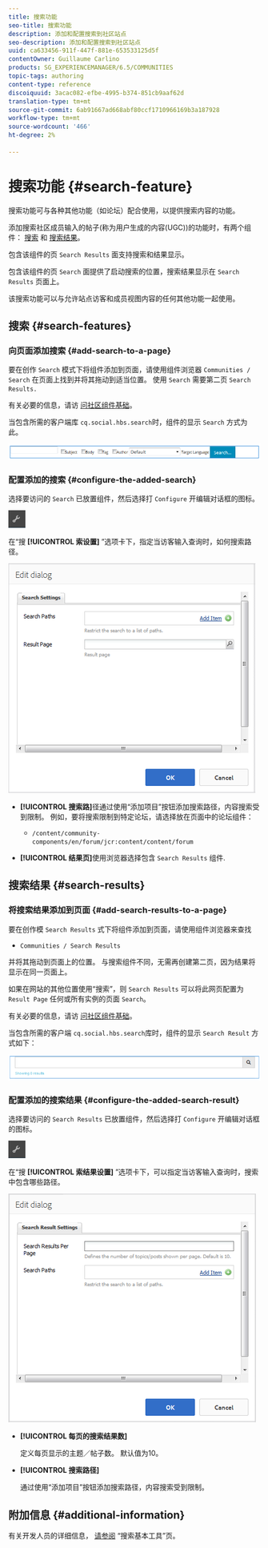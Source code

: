 ```yaml
---
title: 搜索功能
seo-title: 搜索功能
description: 添加和配置搜索到社区站点
seo-description: 添加和配置搜索到社区站点
uuid: ca633456-911f-447f-881e-653533125d5f
contentOwner: Guillaume Carlino
products: SG_EXPERIENCEMANAGER/6.5/COMMUNITIES
topic-tags: authoring
content-type: reference
discoiquuid: 3acac082-efbe-4995-b374-851cb9aaf62d
translation-type: tm+mt
source-git-commit: 6ab91667ad668abf80ccf1710966169b3a187928
workflow-type: tm+mt
source-wordcount: '466'
ht-degree: 2%

---
```



# 搜索功能 {#search-feature}

搜索功能可与各种其他功能（如论坛）配合使用，以提供搜索内容的功能。

添加搜索社区成员输入的帖子(称为用户生成的内容(UGC))的功能时，有两个组件： [搜索](#search) 和 [搜索结果](#search-results)。

包含该组件的页 `Search Results` 面支持搜索和结果显示。

包含该组件的页 `Search` 面提供了启动搜索的位置，搜索结果显示在 `Search Results` 页面上。

该搜索功能可以与允许站点访客和成员视图内容的任何其他功能一起使用。

## 搜索 {#search-features}

### 向页面添加搜索 {#add-search-to-a-page}

要在创作 `Search` 模式下将组件添加到页面，请使用组件浏览器 `Communities / Search` 在页面上找到并将其拖动到适当位置。 使用 `Search` 需要第二页 `Search Results.`

有关必要的信息，请访 [问社区组件基础](basics.md)。

当包含所需的客户端库 `cq.social.hbs.search`时，组件的显示 `Search` 方式为此。

![添加搜索](assets/add-search.png)

### 配置添加的搜索 {#configure-the-added-search}

选择要访问的 `Search` 已放置组件，然后选择打 `Configure` 开编辑对话框的图标。

![配](assets/configure-new.png)

在“搜 **[!UICONTROL 索设置]** ”选项卡下，指定当访客输入查询时，如何搜索路径。

![搜索设置](assets/search-settings.png)

* **[!UICONTROL 搜索路]**&#x200B;径通过使用“添加项目”按钮添加搜索路径，内容搜索受到限制。 例如，要将搜索限制到特定论坛，请选择放在页面中的论坛组件：

   * `/content/community-components/en/forum/jcr:content/content/forum`

* **[!UICONTROL 结果页]**&#x200B;使用浏览器选择包含 
`Search Results` 组件.

## 搜索结果 {#search-results}

### 将搜索结果添加到页面 {#add-search-results-to-a-page}

要在创作模 `Search Results` 式下将组件添加到页面，请使用组件浏览器来查找

* `Communities / Search Results`

并将其拖动到页面上的位置。 与搜索组件不同，无需再创建第二页，因为结果将显示在同一页面上。

如果在网站的其他位置使用“搜索”，则 `Search Results` 可以将此网页配置为 `Result Page` 任何或所有实例的页面 `Search`。

有关必要的信息，请访 [问社区组件基础](basics.md)。

当包含所需的客户端 `cq.social.hbs.search`库时，组件的显示 `Search Result` 方式如下：

![搜索结果](assets/search-result1.png)

### 配置添加的搜索结果 {#configure-the-added-search-result}

选择要访问的 `Search Results` 已放置组件，然后选择打 `Configure` 开编辑对话框的图标。

![配置](assets/configure-new.png)

在“搜 **[!UICONTROL 索结果设置]** ”选项卡下，可以指定当访客输入查询时，搜索中包含哪些路径。

![搜索结果设置](assets/search-result-settings.png)

* **[!UICONTROL 每页的搜索结果数]**

   定义每页显示的主题／帖子数。 默认值为10。

* **[!UICONTROL 搜索路径]**

   通过使用“添加项目”按钮添加搜索路径，内容搜索受到限制。

## 附加信息 {#additional-information}

有关开发人员的详细信息， [请参阅](search-implementation.md) “搜索基本工具”页。
